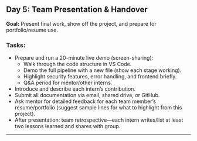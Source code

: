 ## Day 5: Team Presentation & Handover

**Goal:** Present final work, show off the project, and prepare for portfolio/resume use.

### Tasks:
- Prepare and run a 20-minute live demo (screen-sharing):
    - Walk through the code structure in VS Code.
    - Demo the full pipeline with a new file (show each stage working).
    - Highlight security features, error handling, and frontend briefly.
    - Q&A period for mentor/other interns.
- Introduce and describe each intern’s contribution.
- Submit all documentation via email, shared drive, or GitHub.
- Ask mentor for detailed feedback for each team member’s resume/portfolio (suggest sample lines for what to highlight from this project).
- After presentation: team retrospective—each intern writes/list at least two lessons learned and shares with group.

---
